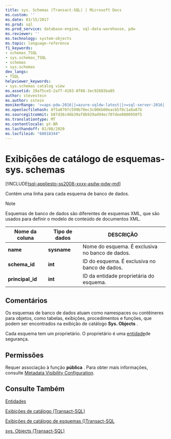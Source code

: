 ```yaml
---
title: sys. Schemas (Transact-SQL) | Microsoft Docs
ms.custom: ''
ms.date: 03/15/2017
ms.prod: sql
ms.prod_service: database-engine, sql-data-warehouse, pdw
ms.reviewer: ''
ms.technology: system-objects
ms.topic: language-reference
f1_keywords:
- schemas_TSQL
- sys.schemas_TSQL
- schemas
- sys.schemas
dev_langs:
- TSQL
helpviewer_keywords:
- sys.schemas catalog view
ms.assetid: 29af5ce5-2af7-4103-8f08-3ec92603ba05
author: stevestein
ms.author: sstein
monikerRange: '>=aps-pdw-2016||=azure-sqldw-latest||>=sql-server-2016||=sqlallproducts-allversions||>=sql-server-linux-2017||=azuresqldb-mi-current'
ms.openlocfilehash: 8f5a0707c599b70ec3c006b00eacb5f8c1a8a87b
ms.sourcegitcommit: b87d36c46b39af8b929ad94ec707dee8800950f5
ms.translationtype: MT
ms.contentlocale: pt-BR
ms.lasthandoff: 02/08/2020
ms.locfileid: "68018344"
---
```

# <a name="schemas-catalog-views---sysschemas"></a>Exibições de catálogo de esquemas-sys. schemas
[!INCLUDE[tsql-appliesto-ss2008-xxxx-asdw-pdw-md](../../includes/tsql-appliesto-ss2008-xxxx-asdw-pdw-md.md)]

  Contém uma linha para cada esquema de banco de dados.  
  
> [!NOTE]  
>  Esquemas de banco de dados são diferentes de esquemas XML, que são usados para definir o modelo de conteúdo de documentos XML.  
  
|Nome da coluna|Tipo de dados|DESCRIÇÃO|  
|-----------------|---------------|-----------------|  
|**name**|**sysname**|Nome do esquema. É exclusiva no banco de dados.|  
|**schema_id**|**int**|ID do esquema. É exclusiva no banco de dados.|  
|**principal_id**|**int**|ID da entidade proprietária do esquema.|  
  
## <a name="remarks"></a>Comentários  
Os esquemas de banco de dados atuam como namespaces ou contêineres para objetos, como tabelas, exibições, procedimentos e funções, que podem ser encontrados na exibição de catálogo **Sys. Objects** .  

Cada esquema tem um proprietário. O proprietário é uma [entidade](../../relational-databases/security/authentication-access/principals-database-engine.md)de segurança.
  
## <a name="permissions"></a>Permissões  
 Requer associação à função **pública** . Para obter mais informações, consulte [Metadata Visibility Configuration](../../relational-databases/security/metadata-visibility-configuration.md).  
  
## <a name="see-also"></a>Consulte Também  
[Entidades](../../relational-databases/security/authentication-access/principals-database-engine.md)

[Exibições de catálogo &#40;Transact-SQL&#41;](../../relational-databases/system-catalog-views/catalog-views-transact-sql.md)   

[Exibições de catálogo de esquemas &#40;&#41;Transact-SQL](https://msdn.microsoft.com/library/c516fb1c-b6ed-48ae-99c7-a78bc4336c8e)   

[sys. Objects &#40;Transact-SQL&#41;](../../relational-databases/system-catalog-views/sys-objects-transact-sql.md)  
  
  
